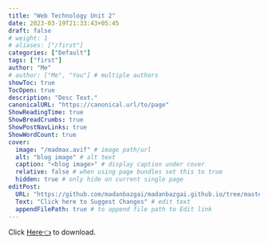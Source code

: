 ```yaml
---
title: "Web Technology Unit 2"
date: 2023-03-19T21:33:43+05:45
draft: false
# weight: 1
# aliases: ["/first"]
categories: ["Default"]
tags: ["first"]
author: "Me"
# author: ["Me", "You"] # multiple authors
showToc: true
TocOpen: true
description: "Desc Text."
canonicalURL: "https://canonical.url/to/page"
ShowReadingTime: true
ShowBreadCrumbs: true
ShowPostNavLinks: true
ShowWordCount: true
cover:
  image: "/madmax.avif" # image path/url
  alt: "blog image" # alt text
  caption: "<blog image>" # display caption under cover
  relative: false # when using page bundles set this to true
  hidden: true # only hide on current single page
editPost:
  URL: "https://github.com/madanbazgai/madanbazgai.github.io/tree/master/content/posts/"
  Text: "Click here to Suggest Changes" # edit text
  appendFilePath: true # to append file path to Edit link
---
```


Click [ Here👈](/notes/web-technology/web-tech-unit-2-part-1.pdf) to download.
